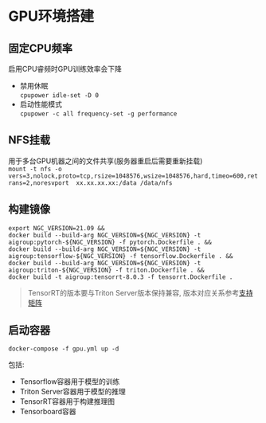 # GPU环境搭建

## 固定CPU频率
启用CPU睿频时GPU训练效率会下降
- 禁用休眠  
  `cpupower idle-set -D 0`
- 启动性能模式   
  `cpupower -c all frequency-set -g performance`

## NFS挂载
用于多台GPU机器之间的文件共享(服务器重启后需要重新挂载)  
 `mount -t nfs -o vers=3,nolock,proto=tcp,rsize=1048576,wsize=1048576,hard,timeo=600,retrans=2,noresvport 
 xx.xx.xx.xx:/data /data/nfs`

## 构建镜像
`export NGC_VERSION=21.09 && `     
`docker build --build-arg NGC_VERSION=${NGC_VERSION} -t aigroup:pytorch-${NGC_VERSION} -f pytorch.Dockerfile . && `  
`docker build --build-arg NGC_VERSION=${NGC_VERSION} -t aigroup:tensorflow-${NGC_VERSION} -f tensorflow.Dockerfile . && `  
`docker build --build-arg NGC_VERSION=${NGC_VERSION} -t aigroup:triton-${NGC_VERSION} -f triton.Dockerfile . && `  
`docker build -t aigroup:tensorrt-8.0.3 -f tensorrt.Dockerfile .`  

> TensorRT的版本要与Triton Server版本保持兼容, 版本对应关系参考[支持矩阵](https://docs.nvidia.com/deeplearning/frameworks/support-matrix/index.html)

## 启动容器
`docker-compose -f gpu.yml up -d`

包括:
- Tensorflow容器用于模型的训练
- Triton Server容器用于模型的推理
- TensorRT容器用于构建推理图
- Tensorboard容器


